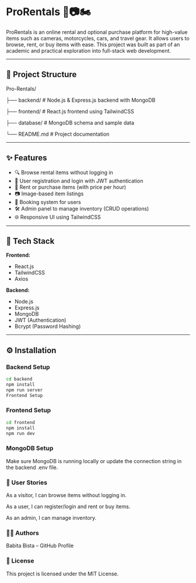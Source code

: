 # ProRentals 🚗📷🏍️

ProRentals is an online rental and optional purchase platform for high-value items such as cameras, motorcycles, cars, and travel gear. It allows users to browse, rent, or buy items with ease. This project was built as part of an academic and practical exploration into full-stack web development.

---

## 📁 Project Structure

Pro-Rentals/

├── backend/ # Node.js & Express.js backend with MongoDB

├── frontend/ # React.js frontend using TailwindCSS

├── database/ # MongoDB schema and sample data

└── README.md # Project documentation


---

## ✨ Features

- 🔍 Browse rental items without logging in
- 🔐 User registration and login with JWT authentication
- 🛒 Rent or purchase items (with price per hour)
- 📷 Image-based item listings
- 🧾 Booking system for users
- 🛠 Admin panel to manage inventory (CRUD operations)
- 🌐 Responsive UI using TailwindCSS

---

## 🔧 Tech Stack

**Frontend:**
- React.js
- TailwindCSS
- Axios

**Backend:**
- Node.js
- Express.js
- MongoDB
- JWT (Authentication)
- Bcrypt (Password Hashing)

---

## ⚙️ Installation

### Backend Setup

```bash
cd backend
npm install
npm run server
Frontend Setup
```
### Frontend Setup

```bash
cd frontend
npm install
npm run dev
```
### MongoDB Setup
Make sure MongoDB is running locally or update the connection string in the backend .env file.

### 👥 User Stories
As a visitor, I can browse items without logging in.

As a user, I can register/login and rent or buy items.

As an admin, I can manage inventory.


### 👩‍💻 Authors
Babita Bista – GitHub Profile

### 📄 License
This project is licensed under the MIT License.

